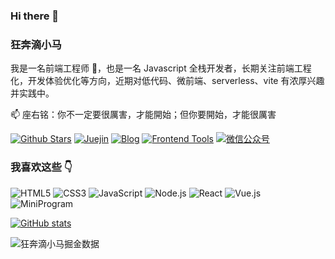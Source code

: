 ### Hi there 👋

### 狂奔滴小马

我是一名前端工程师 🌱，也是一名 Javascript 全栈开发者，长期关注前端工程化，开发体验优化等方向，近期对低代码、微前端、serverless、vite 有浓厚兴趣并实践中。

📫 座右铭：你不一定要很厲害，才能開始；但你要開始，才能很厲害

[![Github Stars](https://img.shields.io/github/stars/maqi1520?color=2da44e&label=Github%20Star&logo=github)](https://github.com/maqi1520)
[![Juejin](https://img.shields.io/badge/dynamic/json?color=1e80ff&label=稀土掘金&logo=bytedance&logoColor=white&query=%24.data.follower_count&url=https%3A%2F%2Fapi.juejin.cn%2Fuser_api%2Fv1%2Fuser%2Fget%3Fuser_id%3D2189882895384093)](https://juejin.cn/user/2189882895384093)
[![Blog](https://img.shields.io/badge/-maqib.cn-0ea5e9?logo=Bloglovin&logoColor=white&label=博客)](https://maqib.cn/)
[![Frontend Tools](https://img.shields.io/badge/-runjs.cool-6366f1?logo=Textpattern&logoColor=white&label=前端工具)](https://runjs.cool/)
[![微信公众号](https://img.shields.io/badge/-JS酷-07c160?logo=wechat&logoColor=white&label=公众号)](https://open.weixin.qq.com/qr/code?username=runjs-cool)



  
</p>

### 我喜欢这些 :point_down:  

<p>

![HTML5](https://img.shields.io/badge/-HTML5-E34F26?logo=html5&logoColor=white)
![CSS3](https://img.shields.io/badge/-CSS3-1572B6?logo=css3&logoColor=white)
![JavaScript](https://img.shields.io/badge/-JavaScript-4e4e4e?logo=javascript&logoColor=#F7DF1E)
![Node.js](https://img.shields.io/badge/-Node.js-339933?logo=node.js&logoColor=white)
![React](https://img.shields.io/badge/-React-20232a?logo=react&logoColor=61dafb)
![Vue.js](https://img.shields.io/badge/-Vue.js-42b883?logo=vue.js&logoColor=white)
![MiniProgram](https://img.shields.io/badge/-MiniProgram-4e4e4e?logo=wechat&logoColor=07c160)

</p>
  
[![GitHub stats](https://github-readme-stats.vercel.app/api?username=maqi1520)](https://github.com/anuraghazra/github-readme-stats)

<img src="https://4sdvg7tqbv.us.aircode.run/juejin?uid=2189882895384093" alt="狂奔滴小马掘金数据" style="zoom:100%;" align="left"/>
